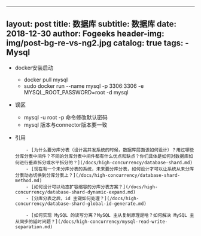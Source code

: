 
---
layout:  post
title:		数据库
subtitle:		数据库
date:     2018-12-30
author:   Fogeeks
header-img: img/post-bg-re-vs-ng2.jpg
catalog: true
tags:
    - Mysql
---

- docker安装启动
    - docker pull mysql
    - sudo docker run --name mysql -p 3306:3306 -e MYSQL_ROOT_PASSWORD=root -d mysql

- 误区
    - mysql -u root -p 命令修改默认密码
    - mysql 版本与connector版本要一致



- 引用
    ```
        - [为什么要分库分表（设计高并发系统的时候，数据库层面该如何设计）？用过哪些分库分表中间件？不同的分库分表中间件都有什么优点和缺点？你们具体是如何对数据库如何进行垂直拆分或水平拆分的？](/docs/high-concurrency/database-shard.md)
        - [现在有一个未分库分表的系统，未来要分库分表，如何设计才可以让系统从未分库分表动态切换到分库分表上？](/docs/high-concurrency/database-shard-method.md)
        - [如何设计可以动态扩容缩容的分库分表方案？](/docs/high-concurrency/database-shard-dynamic-expand.md)
        - [分库分表之后，id 主键如何处理？](/docs/high-concurrency/database-shard-global-id-generate.md)
    ```
    ```
        - [如何实现 MySQL 的读写分离？MySQL 主从复制原理是啥？如何解决 MySQL 主从同步的延时问题？](/docs/high-concurrency/mysql-read-write-separation.md)
    ```

